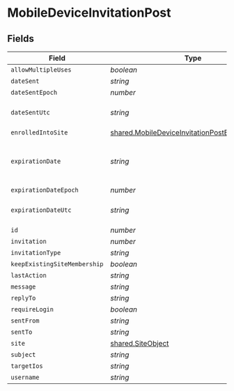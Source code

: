 # MobileDeviceInvitationPost


## Fields

| Field                                                                                                                         | Type                                                                                                                          | Required                                                                                                                      | Description                                                                                                                   | Example                                                                                                                       |
| ----------------------------------------------------------------------------------------------------------------------------- | ----------------------------------------------------------------------------------------------------------------------------- | ----------------------------------------------------------------------------------------------------------------------------- | ----------------------------------------------------------------------------------------------------------------------------- | ----------------------------------------------------------------------------------------------------------------------------- |
| `allowMultipleUses`                                                                                                           | *boolean*                                                                                                                     | :heavy_minus_sign:                                                                                                            | N/A                                                                                                                           |                                                                                                                               |
| `dateSent`                                                                                                                    | *string*                                                                                                                      | :heavy_minus_sign:                                                                                                            | N/A                                                                                                                           | 2012-05-07 11:13:35                                                                                                           |
| `dateSentEpoch`                                                                                                               | *number*                                                                                                                      | :heavy_minus_sign:                                                                                                            | N/A                                                                                                                           | 1336407215609                                                                                                                 |
| `dateSentUtc`                                                                                                                 | *string*                                                                                                                      | :heavy_minus_sign:                                                                                                            | N/A                                                                                                                           | 2012-05-07T11:13:35.609-0500                                                                                                  |
| `enrolledIntoSite`                                                                                                            | [shared.MobileDeviceInvitationPostEnrolledIntoSite](../../../sdk/models/shared/mobiledeviceinvitationpostenrolledintosite.md) | :heavy_minus_sign:                                                                                                            | N/A                                                                                                                           |                                                                                                                               |
| `expirationDate`                                                                                                              | *string*                                                                                                                      | :heavy_minus_sign:                                                                                                            | Use 'Unlimited' to specify no expiration                                                                                      | 2012-05-07 11:13:35                                                                                                           |
| `expirationDateEpoch`                                                                                                         | *number*                                                                                                                      | :heavy_minus_sign:                                                                                                            | N/A                                                                                                                           | 1336407215609                                                                                                                 |
| `expirationDateUtc`                                                                                                           | *string*                                                                                                                      | :heavy_minus_sign:                                                                                                            | N/A                                                                                                                           | 2012-05-07T11:13:35.609-0500                                                                                                  |
| `id`                                                                                                                          | *number*                                                                                                                      | :heavy_minus_sign:                                                                                                            | N/A                                                                                                                           | 1                                                                                                                             |
| `invitation`                                                                                                                  | *number*                                                                                                                      | :heavy_minus_sign:                                                                                                            | N/A                                                                                                                           |                                                                                                                               |
| `invitationType`                                                                                                              | *string*                                                                                                                      | :heavy_minus_sign:                                                                                                            | N/A                                                                                                                           | USER_INITATIED_EMAIL                                                                                                          |
| `keepExistingSiteMembership`                                                                                                  | *boolean*                                                                                                                     | :heavy_minus_sign:                                                                                                            | N/A                                                                                                                           |                                                                                                                               |
| `lastAction`                                                                                                                  | *string*                                                                                                                      | :heavy_minus_sign:                                                                                                            | N/A                                                                                                                           | NONE                                                                                                                          |
| `message`                                                                                                                     | *string*                                                                                                                      | :heavy_minus_sign:                                                                                                            | N/A                                                                                                                           |                                                                                                                               |
| `replyTo`                                                                                                                     | *string*                                                                                                                      | :heavy_minus_sign:                                                                                                            | N/A                                                                                                                           | it@company.com                                                                                                                |
| `requireLogin`                                                                                                                | *boolean*                                                                                                                     | :heavy_minus_sign:                                                                                                            | N/A                                                                                                                           |                                                                                                                               |
| `sentFrom`                                                                                                                    | *string*                                                                                                                      | :heavy_minus_sign:                                                                                                            | N/A                                                                                                                           | Jamf Pro                                                                                                                      |
| `sentTo`                                                                                                                      | *string*                                                                                                                      | :heavy_minus_sign:                                                                                                            | N/A                                                                                                                           | user@company.com                                                                                                              |
| `site`                                                                                                                        | [shared.SiteObject](../../../sdk/models/shared/siteobject.md)                                                                 | :heavy_minus_sign:                                                                                                            | N/A                                                                                                                           |                                                                                                                               |
| `subject`                                                                                                                     | *string*                                                                                                                      | :heavy_minus_sign:                                                                                                            | N/A                                                                                                                           | Enroll your device                                                                                                            |
| `targetIos`                                                                                                                   | *string*                                                                                                                      | :heavy_minus_sign:                                                                                                            | N/A                                                                                                                           | iOS 4                                                                                                                         |
| `username`                                                                                                                    | *string*                                                                                                                      | :heavy_minus_sign:                                                                                                            | N/A                                                                                                                           |                                                                                                                               |